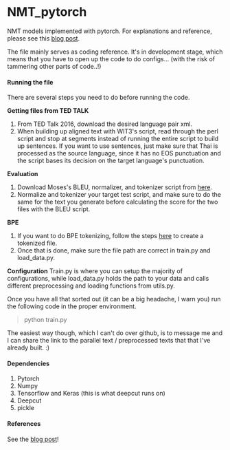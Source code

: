 # NMT_pytorch
NMT models implemented with pytorch.
For explanations and reference, please see this [blog post](https://petetanru.github.io/projects/th-nmt.html). 

The file mainly serves as coding reference. It's in development stage, which means that you have to
open up the code to do configs... (with the risk of tammering other parts of code..!)

#### Running the file
There are several steps you need to do before running the code.

**Getting files from TED TALK**
1. From TED Talk 2016, download the desired language pair xml.  
2. When building up aligned text with WIT3's script, read through the perl script and stop at segments instead of running the entire script to build up sentences. If you want to use sentences, just make sure that Thai is processed as the source language, since it has no EOS punctuation and the script bases its decision on the target language's punctuation.

**Evaluation**
1. Download Moses's BLEU, normalizer, and tokenizer script from [here](https://github.com/moses-smt/mosesdecoder). 
2. Normalize and tokenizer your target test script, and make sure to do the same for the text you generate before calculating the score for the two files with the BLEU script. 

**BPE**
1. If you want to do BPE tokenizing, follow the steps [here](https://github.com/rsennrich/subword-nmt) to create a tokenized file. 
2. Once that is done, make sure the file path are correct in train.py and load_data.py. 

**Configuration**
Train.py is where you can setup the majority of configurations, while load_data.py holds the path to your data and calls different preprocessing and loading functions from utils.py. 

Once you have all that sorted out (it can be a big headache, I warn you) run the following code in the proper environment.
>python train.py

The easiest way though, which I can't do over github, is to message me and I can share the link to the parallel text / preprocessed texts that that I've already built. :) 

#### Dependencies
1. Pytorch
2. Numpy
3. Tensorflow and Keras (this is what deepcut runs on)
4. Deepcut
5. pickle

#### References
See the [blog post](https://petetanru.github.io/projects/th-nmt.html)!



